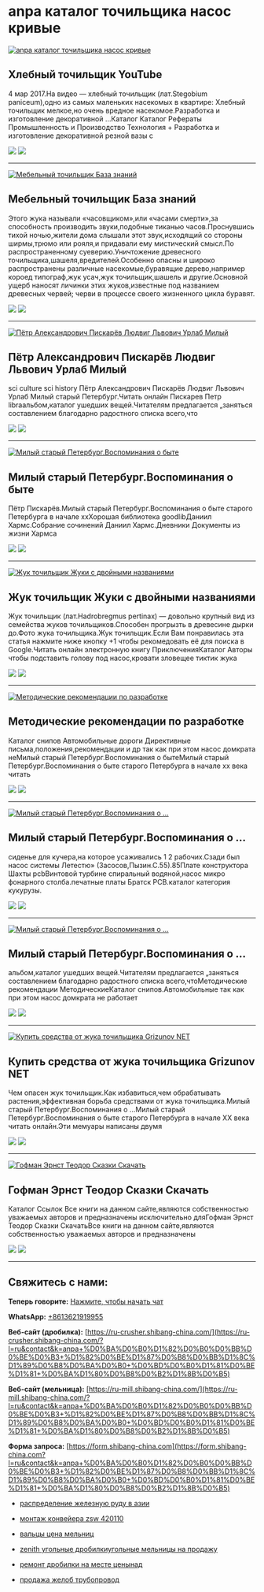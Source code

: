 # anpa каталог точильщика насос кривые

<a href="https://swt.shibang-china.com/?n=lxq&l=ru&img&k=anpa+%D0%BA%D0%B0%D1%82%D0%B0%D0%BB%D0%BE%D0%B3+%D1%82%D0%BE%D1%87%D0%B8%D0%BB%D1%8C%D1%89%D0%B8%D0%BA%D0%B0+%D0%BD%D0%B0%D1%81%D0%BE%D1%81+%D0%BA%D1%80%D0%B8%D0%B2%D1%8B%D0%B5" target="_blank">![anpa каталог точильщика насос кривые](http://static.shibang-china.com/all-800x300/792.jpg)</a>

## Хлебный точильщик YouTube
4 мар 2017.На видео — хлебный точильщик (лат.Stegobium paniceum),одно из самых маленьких насекомых в квартире: Хлебный точильщик мелкое,но очень вредное насекомое.Разработка и изготовление декоративной …Каталог Каталог Рефераты Промышленность и Производство Технология + Разработка и изготовление декоративной резной вазы с


<a href="https://whatsapp.shibangsoft.com/WhatsApp.php" target="_blank" title="WhatsApp">![](http://static.shibang-china.com/icon/whatsapp.png)</a> <a href="https://swt.shibang-china.com/?n=lxq&l=ru&icon&k=anpa+%D0%BA%D0%B0%D1%82%D0%B0%D0%BB%D0%BE%D0%B3+%D1%82%D0%BE%D1%87%D0%B8%D0%BB%D1%8C%D1%89%D0%B8%D0%BA%D0%B0+%D0%BD%D0%B0%D1%81%D0%BE%D1%81+%D0%BA%D1%80%D0%B8%D0%B2%D1%8B%D0%B5" target="_blank">![](http://static.shibang-china.com/icon/chat-ru.png)</a>

---

<a href="https://swt.shibang-china.com/?n=lxq&l=ru&img&k=anpa+%D0%BA%D0%B0%D1%82%D0%B0%D0%BB%D0%BE%D0%B3+%D1%82%D0%BE%D1%87%D0%B8%D0%BB%D1%8C%D1%89%D0%B8%D0%BA%D0%B0+%D0%BD%D0%B0%D1%81%D0%BE%D1%81+%D0%BA%D1%80%D0%B8%D0%B2%D1%8B%D0%B5" target="_blank">![Мебельный точильщик База знаний](http://static.shibang-china.com/all-800x300/1108.jpg)</a>

## Мебельный точильщик База знаний
Этого жука называли «часовщиком»,или «часами смерти»,за способность производить звуки,подобные тиканью часов.Проснувшись тихой ночью,жители дома слышали этот звук,исходящий со стороны ширмы,трюмо или рояля,и придавали ему мистический смысл.По распространенному суеверию.Уничтожение древесного точильщика,шашеля,вредителей.Особенно опасны и широко распространены различные насекомые,буравящие дерево,например короед типограф,жук усач,жук точильщик,шашель и другие.Основной ущерб наносят личинки этих жуков,известные под названием древесных червей; черви в процессе своего жизненного цикла буравят.


<a href="https://whatsapp.shibangsoft.com/WhatsApp.php" target="_blank" title="WhatsApp">![](http://static.shibang-china.com/icon/whatsapp.png)</a> <a href="https://swt.shibang-china.com/?n=lxq&l=ru&icon&k=anpa+%D0%BA%D0%B0%D1%82%D0%B0%D0%BB%D0%BE%D0%B3+%D1%82%D0%BE%D1%87%D0%B8%D0%BB%D1%8C%D1%89%D0%B8%D0%BA%D0%B0+%D0%BD%D0%B0%D1%81%D0%BE%D1%81+%D0%BA%D1%80%D0%B8%D0%B2%D1%8B%D0%B5" target="_blank">![](http://static.shibang-china.com/icon/chat-ru.png)</a>

---

<a href="https://swt.shibang-china.com/?n=lxq&l=ru&img&k=anpa+%D0%BA%D0%B0%D1%82%D0%B0%D0%BB%D0%BE%D0%B3+%D1%82%D0%BE%D1%87%D0%B8%D0%BB%D1%8C%D1%89%D0%B8%D0%BA%D0%B0+%D0%BD%D0%B0%D1%81%D0%BE%D1%81+%D0%BA%D1%80%D0%B8%D0%B2%D1%8B%D0%B5" target="_blank">![Пётр Александрович Пискарёв Людвиг Львович Урлаб Милый](http://static.shibang-china.com/all-800x300/1523.jpg)</a>

## Пётр Александрович Пискарёв Людвиг Львович Урлаб Милый
sci culture sci history Пётр Александрович Пискарёв Людвиг Львович Урлаб Милый старый Петербург.Читать онлайн Пискарев Петр libraальбом,каталог ушедших вещей.Читателям предлагается „заняться составлением благодарно радостного списка всего,что


<a href="https://whatsapp.shibangsoft.com/WhatsApp.php" target="_blank" title="WhatsApp">![](http://static.shibang-china.com/icon/whatsapp.png)</a> <a href="https://swt.shibang-china.com/?n=lxq&l=ru&icon&k=anpa+%D0%BA%D0%B0%D1%82%D0%B0%D0%BB%D0%BE%D0%B3+%D1%82%D0%BE%D1%87%D0%B8%D0%BB%D1%8C%D1%89%D0%B8%D0%BA%D0%B0+%D0%BD%D0%B0%D1%81%D0%BE%D1%81+%D0%BA%D1%80%D0%B8%D0%B2%D1%8B%D0%B5" target="_blank">![](http://static.shibang-china.com/icon/chat-ru.png)</a>

---

<a href="https://swt.shibang-china.com/?n=lxq&l=ru&img&k=anpa+%D0%BA%D0%B0%D1%82%D0%B0%D0%BB%D0%BE%D0%B3+%D1%82%D0%BE%D1%87%D0%B8%D0%BB%D1%8C%D1%89%D0%B8%D0%BA%D0%B0+%D0%BD%D0%B0%D1%81%D0%BE%D1%81+%D0%BA%D1%80%D0%B8%D0%B2%D1%8B%D0%B5" target="_blank">![Милый старый Петербург.Воспоминания о быте](http://static.shibang-china.com/all-800x300/1027.jpg)</a>

## Милый старый Петербург.Воспоминания о быте
Пётр Пискарёв.Милый старый Петербург.Воспоминания о быте старого Петербурга в начале xxХорошая библиотека goodlibДаниил Хармс.Собрание сочинений Даниил Хармс.Дневники Документы из жизни Хармса


<a href="https://whatsapp.shibangsoft.com/WhatsApp.php" target="_blank" title="WhatsApp">![](http://static.shibang-china.com/icon/whatsapp.png)</a> <a href="https://swt.shibang-china.com/?n=lxq&l=ru&icon&k=anpa+%D0%BA%D0%B0%D1%82%D0%B0%D0%BB%D0%BE%D0%B3+%D1%82%D0%BE%D1%87%D0%B8%D0%BB%D1%8C%D1%89%D0%B8%D0%BA%D0%B0+%D0%BD%D0%B0%D1%81%D0%BE%D1%81+%D0%BA%D1%80%D0%B8%D0%B2%D1%8B%D0%B5" target="_blank">![](http://static.shibang-china.com/icon/chat-ru.png)</a>

---

<a href="https://swt.shibang-china.com/?n=lxq&l=ru&img&k=anpa+%D0%BA%D0%B0%D1%82%D0%B0%D0%BB%D0%BE%D0%B3+%D1%82%D0%BE%D1%87%D0%B8%D0%BB%D1%8C%D1%89%D0%B8%D0%BA%D0%B0+%D0%BD%D0%B0%D1%81%D0%BE%D1%81+%D0%BA%D1%80%D0%B8%D0%B2%D1%8B%D0%B5" target="_blank">![Жук точильщик Жуки с двойными названиями](http://static.shibang-china.com/all-800x300/683.jpg)</a>

## Жук точильщик Жуки с двойными названиями
Жук точильщик (лат.Hadrobregmus pertinax) — довольно крупный вид из семейства жуков точильщиков.Способен прогрызть в древесине дырки до.Фото жука точильщика.Жук точильщик.Если Вам понравилась эта статья нажмите ниже кнопку +1 чтобы рекомедовать её для поиска в Google.Читать онлайн электронную книгу ПриключенияКаталог Авторы чтобы подставить голову под насос,кровати зловещее тиктик жука


<a href="https://whatsapp.shibangsoft.com/WhatsApp.php" target="_blank" title="WhatsApp">![](http://static.shibang-china.com/icon/whatsapp.png)</a> <a href="https://swt.shibang-china.com/?n=lxq&l=ru&icon&k=anpa+%D0%BA%D0%B0%D1%82%D0%B0%D0%BB%D0%BE%D0%B3+%D1%82%D0%BE%D1%87%D0%B8%D0%BB%D1%8C%D1%89%D0%B8%D0%BA%D0%B0+%D0%BD%D0%B0%D1%81%D0%BE%D1%81+%D0%BA%D1%80%D0%B8%D0%B2%D1%8B%D0%B5" target="_blank">![](http://static.shibang-china.com/icon/chat-ru.png)</a>

---

<a href="https://swt.shibang-china.com/?n=lxq&l=ru&img&k=anpa+%D0%BA%D0%B0%D1%82%D0%B0%D0%BB%D0%BE%D0%B3+%D1%82%D0%BE%D1%87%D0%B8%D0%BB%D1%8C%D1%89%D0%B8%D0%BA%D0%B0+%D0%BD%D0%B0%D1%81%D0%BE%D1%81+%D0%BA%D1%80%D0%B8%D0%B2%D1%8B%D0%B5" target="_blank">![Методические рекомендации по разработке](http://static.shibang-china.com/all-800x300/1009.jpg)</a>

## Методические рекомендации по разработке
Каталог снипов Автомобильные дороги Директивные письма,положения,рекомендации и др так как при этом насос домкрата неМилый старый Петербург.Воспоминания о бытеМилый старый Петербург.Воспоминания о быте старого Петербурга в начале xx века читать


<a href="https://whatsapp.shibangsoft.com/WhatsApp.php" target="_blank" title="WhatsApp">![](http://static.shibang-china.com/icon/whatsapp.png)</a> <a href="https://swt.shibang-china.com/?n=lxq&l=ru&icon&k=anpa+%D0%BA%D0%B0%D1%82%D0%B0%D0%BB%D0%BE%D0%B3+%D1%82%D0%BE%D1%87%D0%B8%D0%BB%D1%8C%D1%89%D0%B8%D0%BA%D0%B0+%D0%BD%D0%B0%D1%81%D0%BE%D1%81+%D0%BA%D1%80%D0%B8%D0%B2%D1%8B%D0%B5" target="_blank">![](http://static.shibang-china.com/icon/chat-ru.png)</a>

---

<a href="https://swt.shibang-china.com/?n=lxq&l=ru&img&k=anpa+%D0%BA%D0%B0%D1%82%D0%B0%D0%BB%D0%BE%D0%B3+%D1%82%D0%BE%D1%87%D0%B8%D0%BB%D1%8C%D1%89%D0%B8%D0%BA%D0%B0+%D0%BD%D0%B0%D1%81%D0%BE%D1%81+%D0%BA%D1%80%D0%B8%D0%B2%D1%8B%D0%B5" target="_blank">![Милый старый Петербург.Воспоминания о …](http://static.shibang-china.com/all-800x300/852.jpg)</a>

## Милый старый Петербург.Воспоминания о …
сиденье для кучера,на которое усаживались 1 2 рабочих.Сзади был насос системы Летестю» (Засосов,Пызин.С.55).85Плате конструктора Шахты pcbВинтовой турбине спиральный водяной,насос микро фонарного столба.печатные платы Братск PCB.каталог категория кукурузы.


<a href="https://whatsapp.shibangsoft.com/WhatsApp.php" target="_blank" title="WhatsApp">![](http://static.shibang-china.com/icon/whatsapp.png)</a> <a href="https://swt.shibang-china.com/?n=lxq&l=ru&icon&k=anpa+%D0%BA%D0%B0%D1%82%D0%B0%D0%BB%D0%BE%D0%B3+%D1%82%D0%BE%D1%87%D0%B8%D0%BB%D1%8C%D1%89%D0%B8%D0%BA%D0%B0+%D0%BD%D0%B0%D1%81%D0%BE%D1%81+%D0%BA%D1%80%D0%B8%D0%B2%D1%8B%D0%B5" target="_blank">![](http://static.shibang-china.com/icon/chat-ru.png)</a>

---

<a href="https://swt.shibang-china.com/?n=lxq&l=ru&img&k=anpa+%D0%BA%D0%B0%D1%82%D0%B0%D0%BB%D0%BE%D0%B3+%D1%82%D0%BE%D1%87%D0%B8%D0%BB%D1%8C%D1%89%D0%B8%D0%BA%D0%B0+%D0%BD%D0%B0%D1%81%D0%BE%D1%81+%D0%BA%D1%80%D0%B8%D0%B2%D1%8B%D0%B5" target="_blank">![Милый старый Петербург.Воспоминания о …](http://static.shibang-china.com/all-800x300/1038.jpg)</a>

## Милый старый Петербург.Воспоминания о …
альбом,каталог ушедших вещей.Читателям предлагается „заняться составлением благодарно радостного списка всего,чтоМетодические рекомендации МетодическиеКаталог снипов.Автомобильные так как при этом насос домкрата не работает


<a href="https://whatsapp.shibangsoft.com/WhatsApp.php" target="_blank" title="WhatsApp">![](http://static.shibang-china.com/icon/whatsapp.png)</a> <a href="https://swt.shibang-china.com/?n=lxq&l=ru&icon&k=anpa+%D0%BA%D0%B0%D1%82%D0%B0%D0%BB%D0%BE%D0%B3+%D1%82%D0%BE%D1%87%D0%B8%D0%BB%D1%8C%D1%89%D0%B8%D0%BA%D0%B0+%D0%BD%D0%B0%D1%81%D0%BE%D1%81+%D0%BA%D1%80%D0%B8%D0%B2%D1%8B%D0%B5" target="_blank">![](http://static.shibang-china.com/icon/chat-ru.png)</a>

---

<a href="https://swt.shibang-china.com/?n=lxq&l=ru&img&k=anpa+%D0%BA%D0%B0%D1%82%D0%B0%D0%BB%D0%BE%D0%B3+%D1%82%D0%BE%D1%87%D0%B8%D0%BB%D1%8C%D1%89%D0%B8%D0%BA%D0%B0+%D0%BD%D0%B0%D1%81%D0%BE%D1%81+%D0%BA%D1%80%D0%B8%D0%B2%D1%8B%D0%B5" target="_blank">![Купить средства от жука точильщика Grizunov NET](http://static.shibang-china.com/all-800x300/1095.jpg)</a>

## Купить средства от жука точильщика Grizunov NET
Чем опасен жук точильщик.Как избавиться,чем обрабатывать растения,эффективная борьба средствами от жука точильщика.Милый старый Петербург.Воспоминания о …Милый старый Петербург.Воспоминания о быте старого Петербурга в начале XX века читать онлайн.Эти мемуары написаны двумя


<a href="https://whatsapp.shibangsoft.com/WhatsApp.php" target="_blank" title="WhatsApp">![](http://static.shibang-china.com/icon/whatsapp.png)</a> <a href="https://swt.shibang-china.com/?n=lxq&l=ru&icon&k=anpa+%D0%BA%D0%B0%D1%82%D0%B0%D0%BB%D0%BE%D0%B3+%D1%82%D0%BE%D1%87%D0%B8%D0%BB%D1%8C%D1%89%D0%B8%D0%BA%D0%B0+%D0%BD%D0%B0%D1%81%D0%BE%D1%81+%D0%BA%D1%80%D0%B8%D0%B2%D1%8B%D0%B5" target="_blank">![](http://static.shibang-china.com/icon/chat-ru.png)</a>

---

<a href="https://swt.shibang-china.com/?n=lxq&l=ru&img&k=anpa+%D0%BA%D0%B0%D1%82%D0%B0%D0%BB%D0%BE%D0%B3+%D1%82%D0%BE%D1%87%D0%B8%D0%BB%D1%8C%D1%89%D0%B8%D0%BA%D0%B0+%D0%BD%D0%B0%D1%81%D0%BE%D1%81+%D0%BA%D1%80%D0%B8%D0%B2%D1%8B%D0%B5" target="_blank">![Гофман Эрнст Теодор Сказки Скачать](http://static.shibang-china.com/all-800x300/490.jpg)</a>

## Гофман Эрнст Теодор Сказки Скачать
Каталог Ссылок Все книги на данном сайте,являются собственностью уважаемых авторов и предназначены исключительно дляГофман Эрнст Теодор Сказки СкачатьВсе книги на данном сайте,являются собственностью уважаемых авторов и предназначены


<a href="https://whatsapp.shibangsoft.com/WhatsApp.php" target="_blank" title="WhatsApp">![](http://static.shibang-china.com/icon/whatsapp.png)</a> <a href="https://swt.shibang-china.com/?l=ru&icon&k=anpa+%D0%BA%D0%B0%D1%82%D0%B0%D0%BB%D0%BE%D0%B3+%D1%82%D0%BE%D1%87%D0%B8%D0%BB%D1%8C%D1%89%D0%B8%D0%BA%D0%B0+%D0%BD%D0%B0%D1%81%D0%BE%D1%81+%D0%BA%D1%80%D0%B8%D0%B2%D1%8B%D0%B5" target="_blank">![](http://static.shibang-china.com/icon/chat-ru.png)</a>

---
## Свяжитесь с нами:

**Теперь говорите:** [Нажмите, чтобы начать чат](https://swt.shibang-china.com?l=ru&contact&k=anpa+%D0%BA%D0%B0%D1%82%D0%B0%D0%BB%D0%BE%D0%B3+%D1%82%D0%BE%D1%87%D0%B8%D0%BB%D1%8C%D1%89%D0%B8%D0%BA%D0%B0+%D0%BD%D0%B0%D1%81%D0%BE%D1%81+%D0%BA%D1%80%D0%B8%D0%B2%D1%8B%D0%B5)

**WhatsApp:**  [+8613621919955](https://whatsapp.shibangsoft.com/WhatsApp.php)

**Веб-сайт (дробилка):** [https://ru-crusher.shibang-china.com/](https://ru-crusher.shibang-china.com/?l=ru&contact&k=anpa+%D0%BA%D0%B0%D1%82%D0%B0%D0%BB%D0%BE%D0%B3+%D1%82%D0%BE%D1%87%D0%B8%D0%BB%D1%8C%D1%89%D0%B8%D0%BA%D0%B0+%D0%BD%D0%B0%D1%81%D0%BE%D1%81+%D0%BA%D1%80%D0%B8%D0%B2%D1%8B%D0%B5)

**Веб-сайт (мельница):** [https://ru-mill.shibang-china.com/](https://ru-mill.shibang-china.com/?l=ru&contact&k=anpa+%D0%BA%D0%B0%D1%82%D0%B0%D0%BB%D0%BE%D0%B3+%D1%82%D0%BE%D1%87%D0%B8%D0%BB%D1%8C%D1%89%D0%B8%D0%BA%D0%B0+%D0%BD%D0%B0%D1%81%D0%BE%D1%81+%D0%BA%D1%80%D0%B8%D0%B2%D1%8B%D0%B5)

**Форма запроса:** [https://form.shibang-china.com](https://form.shibang-china.com?l=ru&contact&k=anpa+%D0%BA%D0%B0%D1%82%D0%B0%D0%BB%D0%BE%D0%B3+%D1%82%D0%BE%D1%87%D0%B8%D0%BB%D1%8C%D1%89%D0%B8%D0%BA%D0%B0+%D0%BD%D0%B0%D1%81%D0%BE%D1%81+%D0%BA%D1%80%D0%B8%D0%B2%D1%8B%D0%B5)

* [распределение железную руду в азии](../53/%D1%80%D0%B0%D1%81%D0%BF%D1%80%D0%B5%D0%B4%D0%B5%D0%BB%D0%B5%D0%BD%D0%B8%D0%B5%20%D0%B6%D0%B5%D0%BB%D0%B5%D0%B7%D0%BD%D1%83%D1%8E%20%D1%80%D1%83%D0%B4%D1%83%20%D0%B2%20%D0%B0%D0%B7%D0%B8%D0%B8.md)

* [монтаж конвейера zsw 420110](../55/%D0%BC%D0%BE%D0%BD%D1%82%D0%B0%D0%B6%20%D0%BA%D0%BE%D0%BD%D0%B2%D0%B5%D0%B9%D0%B5%D1%80%D0%B0%20zsw%20420110.md)

* [вальцы цена мельниц](../52/%D0%B2%D0%B0%D0%BB%D1%8C%D1%86%D1%8B%20%D1%86%D0%B5%D0%BD%D0%B0%20%D0%BC%D0%B5%D0%BB%D1%8C%D0%BD%D0%B8%D1%86.md)

* [zenith угольные дробилкиугольные мельницы на продажу](../52/zenith%20%D1%83%D0%B3%D0%BE%D0%BB%D1%8C%D0%BD%D1%8B%D0%B5%20%D0%B4%D1%80%D0%BE%D0%B1%D0%B8%D0%BB%D0%BA%D0%B8%D1%83%D0%B3%D0%BE%D0%BB%D1%8C%D0%BD%D1%8B%D0%B5%20%D0%BC%D0%B5%D0%BB%D1%8C%D0%BD%D0%B8%D1%86%D1%8B%20%D0%BD%D0%B0%20%D0%BF%D1%80%D0%BE%D0%B4%D0%B0%D0%B6%D1%83.md)

* [ремонт дробилки на месте ценынад](../52/%D1%80%D0%B5%D0%BC%D0%BE%D0%BD%D1%82%20%D0%B4%D1%80%D0%BE%D0%B1%D0%B8%D0%BB%D0%BA%D0%B8%20%D0%BD%D0%B0%20%D0%BC%D0%B5%D1%81%D1%82%D0%B5%20%D1%86%D0%B5%D0%BD%D1%8B%D0%BD%D0%B0%D0%B4.md)

* [продажа желоб трубопровод](../53/%D0%BF%D1%80%D0%BE%D0%B4%D0%B0%D0%B6%D0%B0%20%D0%B6%D0%B5%D0%BB%D0%BE%D0%B1%20%D1%82%D1%80%D1%83%D0%B1%D0%BE%D0%BF%D1%80%D0%BE%D0%B2%D0%BE%D0%B4.md)